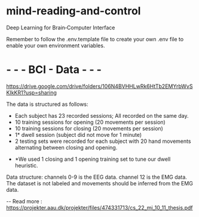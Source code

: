 # mind-reading-and-control
Deep Learning for Brain‐Computer Interface

Remember to follow the .env.template file to create your own .env file to enable your own environment variables.


# - - - BCI - Data - - - #

https://drive.google.com/drive/folders/106N4BVHHLwRk6HtTb2EMYrbWvSKIkKR1?usp=sharing

The data is structured as follows: 
- Each subject has 23 recorded sessions; All recorded on the same day.
- 10 training sessions for opening (20 movements per session)
- 10 training sessions for closing (20 movements per session)
- 1* dwell session (subject did not move for 1 minute)
- 2 testing sets were recorded for each subject with 20 hand movements alternating between closing and opening.

* *We used 1 closing and 1 opening training set to tune our dwell heuristic.

Data structure: 
channels 0-9 is the EEG data.
channel 12 is the EMG data.
The dataset is not labeled and movements should be inferred from the EMG data.


-- Read more : https://projekter.aau.dk/projekter/files/474331713/cs_22_mi_10_11_thesis.pdf
